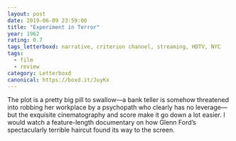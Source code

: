 ```yaml
---
layout: post 
date: 2019-06-09 23:59:00
title: "Experiment in Terror"
year: 1962
rating: 0.7
tags_letterboxd: narrative, criterion channel, streaming, HDTV, NYC
tags:
  - film
  - review
category: Letterboxd
canonical: https://boxd.it/JuyKx
---
```


The plot is a pretty big pill to swallow—a bank teller is somehow threatened into robbing her workplace by a psychopath who clearly has no leverage—but the exquisite cinematography and score make it go down a lot easier. I would watch a feature-length documentary on how Glenn Ford’s spectacularly terrible haircut found its way to the screen.